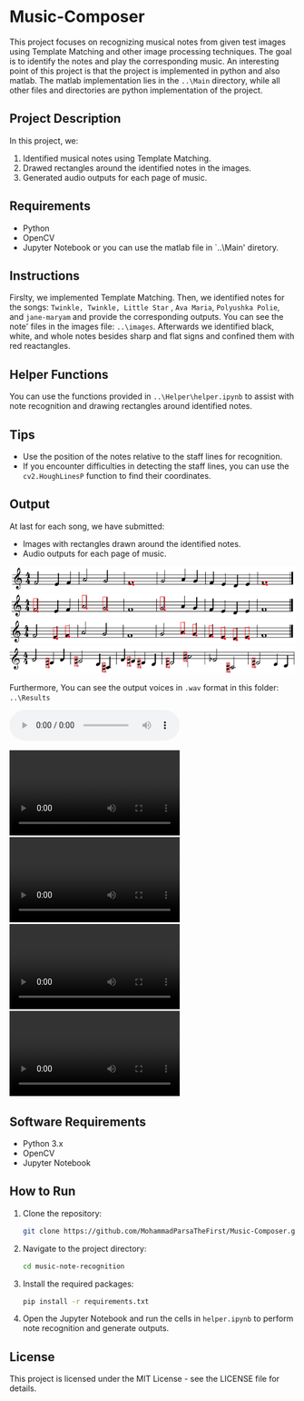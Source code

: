 # Music-Composer

This project focuses on recognizing musical notes from given test images using Template Matching and other image processing techniques. The goal is to identify the notes and play the corresponding music.
An interesting point of this project is that the project is implemented in python and also matlab. The matlab implementation lies in the `..\Main` directory, while all other files and directories are python implementation of the project. 

## Project Description

In this project, we:
1. Identified musical notes using Template Matching.
2. Drawed rectangles around the identified notes in the images.
3. Generated audio outputs for each page of music.

## Requirements

- Python 
- OpenCV
- Jupyter Notebook
  or you can use the matlab file in `..\Main' diretory.
## Instructions
Firslty, we implemented Template Matching. Then, we identified notes for the songs: `Twinkle, Twinkle, Little Star` , `Ava Maria`, `Polyushka Polie`, and `jane-maryam`  and provide the corresponding outputs.
You can see the note' files in the images file: `..\images`. 
Afterwards we identified black, white, and whole notes  besides sharp and flat signs and confined them with red reactangles.
## Helper Functions

You can use the functions provided in `..\Helper\helper.ipynb` to assist with note recognition and drawing rectangles around identified notes.

## Tips

- Use the position of the notes relative to the staff lines for recognition.
- If you encounter difficulties in detecting the staff lines, you can use the `cv2.HoughLinesP` function to find their coordinates. 

## Output

At last for each song, we have submitted:
- Images with rectangles drawn around the identified notes.
- Audio outputs for each page of music.

![alt text](https://github.com/MohammadParsaTheFirst/Music-Composer/blob/main/images/Results/1.png?raw=true)
![alt text](https://github.com/MohammadParsaTheFirst/Music-Composer/blob/main/images/Results/2.png?raw=true)
![alt text](https://github.com/MohammadParsaTheFirst/Music-Composer/blob/main/images/Results/3.png?raw=true)
![alt text](https://github.com/MohammadParsaTheFirst/Music-Composer/blob/main/images/Results/4.png?raw=true)

Furthermore, You can see the output voices in `.wav` format in this folder: `..\Results`

<audio controls>
  <source src="https://github.com/MohammadParsaTheFirst/Music-Composer/blob/main/Results/converted_to_mp4/avemaria.mp4" type="audio/mp4">
  Your browser does not support the audio element.
</audio>


![alt text](https://github.com/MohammadParsaTheFirst/Music-Composer/blob/main/Results/converted_to_mp4/avemaria.mp4)
![alt text](https://github.com/MohammadParsaTheFirst/Music-Composer/blob/main/Results/converted_to_mp4/maryam.mp4)
![alt text](https://github.com/MohammadParsaTheFirst/Music-Composer/blob/main/Results/converted_to_mp4/twinkle.mp4)
![alt text](https://github.com/MohammadParsaTheFirst/Music-Composer/blob/main/Results/converted_to_mp4/pole.mp4)

## Software Requirements

- Python 3.x
- OpenCV
- Jupyter Notebook

## How to Run

1. Clone the repository:
   ```bash
   git clone https://github.com/MohammadParsaTheFirst/Music-Composer.git
   ```
2. Navigate to the project directory:
   ```bash   
   cd music-note-recognition
   ```
3. Install the required packages:
    ```bash   
   pip install -r requirements.txt
   ```
4. Open the Jupyter Notebook and run the cells in `helper.ipynb` to perform note recognition and generate outputs.
   
## License
This project is licensed under the MIT License - see the LICENSE file for details.
